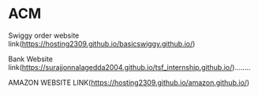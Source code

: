 # ACM
Swiggy order website link(https://hosting2309.github.io/basicswiggy.github.io/)

Bank Website link(https://surajjonnalagedda2004.github.io/tsf_internship.github.io/)........

AMAZON WEBSITE LINK(https://hosting2309.github.io/amazon.github.io/)
